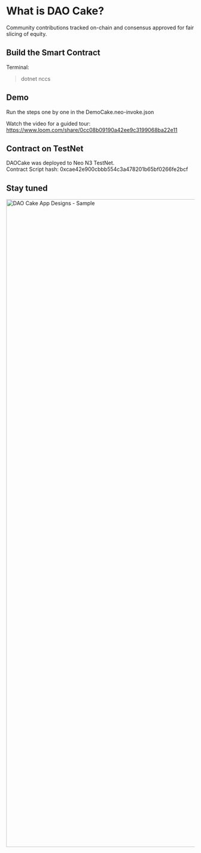 # What is DAO Cake?

Community contributions tracked on-chain and consensus approved for fair slicing of equity.


## Build the Smart Contract

Terminal:
> dotnet nccs


## Demo

Run the steps one by one in the DemoCake.neo-invoke.json

Watch the video for a guided tour: https://www.loom.com/share/0cc08b09190a42ee9c3199068ba22e11


## Contract on TestNet

DAOCake was deployed to Neo N3 TestNet.  
Contract Script hash: 0xcae42e900cbbb554c3a478201b65bf0266fe2bcf


## Stay tuned

<img width="1734" alt="DAO Cake App Designs - Sample" src="https://user-images.githubusercontent.com/42083185/167526660-91291a76-e8c9-45d0-9b99-1dda10ff0a2e.png">





